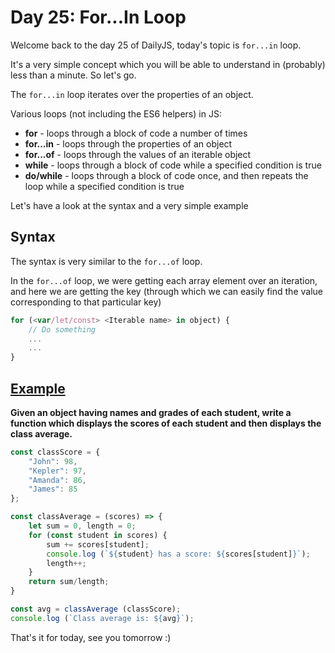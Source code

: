 # Day 25: For...In Loop

Welcome back to the day 25 of DailyJS, today's topic is `for...in` loop.

It's a very simple concept which you will be able to understand in (probably) less than a minute. So let's go.

The `for...in` loop iterates over the properties of an object.

Various loops (not including the ES6 helpers) in JS:

- **for** - loops through a block of code a number of times
- **for...in** - loops through the properties of an object
- **for...of** - loops through the values of an iterable object
- **while** - loops through a block of code while a specified condition is true
- **do/while** - loops through a block of code once, and then repeats the loop while a specified condition is true

Let's have a look at the syntax and a very simple example

## Syntax

The syntax is very similar to the `for...of` loop. 

In the `for...of` loop, we were getting each array element over an iteration, and here we are getting the key (through which we can easily find the value corresponding to that particular key)

```js
for (<var/let/const> <Iterable name> in object) {
    // Do something
    ...
    ...
}
```

## [Example](./1.js)

**Given an object having names and grades of each student, write a function which displays the scores of each student and then displays the class average.**

```js
const classScore = {
    "John": 98,
    "Kepler": 97,
    "Amanda": 86,
    "James": 85
};

const classAverage = (scores) => {
    let sum = 0, length = 0;
    for (const student in scores) {
        sum += scores[student];
        console.log (`${student} has a score: ${scores[student]}`);
        length++;
    }
    return sum/length;
}

const avg = classAverage (classScore);
console.log (`Class average is: ${avg}`);
```

That's it for today, see you tomorrow :)